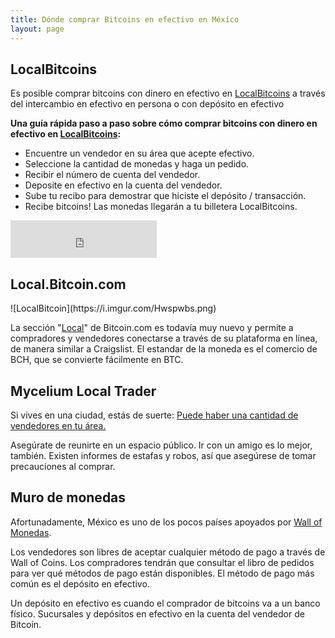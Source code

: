 ```yaml
---
title: Dónde comprar Bitcoins en efectivo en México
layout: page
---
```


## LocalBitcoins

Es posible comprar bitcoins con dinero en efectivo en [LocalBitcoins](https://localbitcoins.com/?ch=19bth) a través del intercambio en efectivo en persona o con depósito en efectivo

**Una guía rápida paso a paso sobre cómo comprar bitcoins con dinero en efectivo en [LocalBitcoins](https://localbitcoins.com/?ch=19bth):**
* Encuentre un vendedor en su área que acepte efectivo.
* Seleccione la cantidad de monedas y haga un pedido.
* Recibir el número de cuenta del vendedor.
* Deposite en efectivo en la cuenta del vendedor.
* Sube tu recibo para demostrar que hiciste el depósito / transacción.
* Recibe bitcoins! Las monedas llegarán a tu billetera LocalBitcoins.

<iframe allowtransparency="true" frameborder="0" hspace="0" vspace="0" marginheight="0" marginwidth="0" scrolling="no" width="234" height="60" src="https://localbitcoins.com/affiliate-embed/half-banner?ch=19bth"></iframe>

<h2> Local.Bitcoin.com </h2>
![LocalBitcoin](https://i.imgur.com/Hwspwbs.png)

La sección "[Local](https://local.bitcoin.com/en/offers/Mexico)" de Bitcoin.com es todavía muy nuevo y permite a compradores y vendedores conectarse a través de su plataforma en línea, de manera similar a Craigslist. El estandar de la moneda es el comercio de BCH, que se convierte fácilmente en BTC.

<h2> Mycelium Local Trader </h2>

Si vives en una ciudad, estás de suerte: [Puede haber una cantidad de vendedores en tu área.](https://play.google.com/store/apps/details?id=com.mycelium.wallet)

Asegúrate de reunirte en un espacio público. Ir con un amigo es lo mejor, también. Existen informes de estafas y robos, así que asegúrese de tomar precauciones al comprar.

<h2> Muro de monedas </h2>

Afortunadamente, México es uno de los pocos países apoyados por [Wall of Monedas](https://wallofcoins.com/).

Los vendedores son libres de aceptar cualquier método de pago a través de Wall of Coins. Los compradores tendrán que consultar el libro de pedidos para ver qué métodos de pago están disponibles. El método de pago más común es el depósito en efectivo.

Un depósito en efectivo es cuando el comprador de bitcoins va a un banco físico. Sucursales y depósitos en efectivo en la cuenta del vendedor de Bitcoin.
